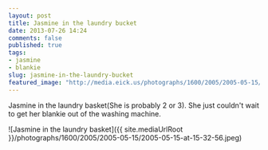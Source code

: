 ```yaml
---
layout: post
title: Jasmine in the laundry bucket
date: 2013-07-26 14:24
comments: false
published: true
tags:
- jasmine
- blankie
slug: jasmine-in-the-laundry-bucket
featured_image: "http://media.eick.us/photographs/1600/2005/2005-05-15/2005-05-15-at-15-32-56.jpeg"
---
```

Jasmine in the laundry basket(She is probably 2 or 3).  She just couldn't wait to get her blankie out of the washing machine.

![Jasmine in the laundry basket]({{ site.mediaUrlRoot }}/photographs/1600/2005/2005-05-15/2005-05-15-at-15-32-56.jpeg)
